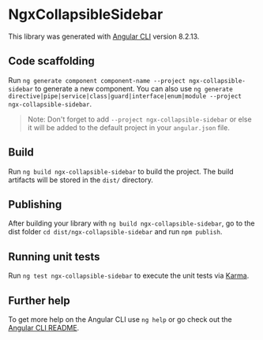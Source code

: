 # NgxCollapsibleSidebar

This library was generated with [Angular CLI](https://github.com/angular/angular-cli) version 8.2.13.

## Code scaffolding

Run `ng generate component component-name --project ngx-collapsible-sidebar` to generate a new component. You can also use `ng generate directive|pipe|service|class|guard|interface|enum|module --project ngx-collapsible-sidebar`.
> Note: Don't forget to add `--project ngx-collapsible-sidebar` or else it will be added to the default project in your `angular.json` file. 

## Build

Run `ng build ngx-collapsible-sidebar` to build the project. The build artifacts will be stored in the `dist/` directory.

## Publishing

After building your library with `ng build ngx-collapsible-sidebar`, go to the dist folder `cd dist/ngx-collapsible-sidebar` and run `npm publish`.

## Running unit tests

Run `ng test ngx-collapsible-sidebar` to execute the unit tests via [Karma](https://karma-runner.github.io).

## Further help

To get more help on the Angular CLI use `ng help` or go check out the [Angular CLI README](https://github.com/angular/angular-cli/blob/master/README.md).
